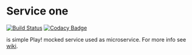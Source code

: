# Service one #

[![Build Status](https://travis-ci.org/peterszatmary/play-service-one.svg?branch=master)](https://travis-ci.org/peterszatmary/play-service-one)
[![Codacy Badge](https://api.codacy.com/project/badge/Grade/0273dc1f4a614fa9886642ed2f2f1a4f)](https://www.codacy.com/app/peterszatmary/play-service-one?utm_source=github.com&amp;utm_medium=referral&amp;utm_content=peterszatmary/play-service-one&amp;utm_campaign=Badge_Grade)

is simple Play! mocked service used as microservice. For more info see [wiki](https://github.com/peterszatmary/play-service-one/wiki/Service-One).